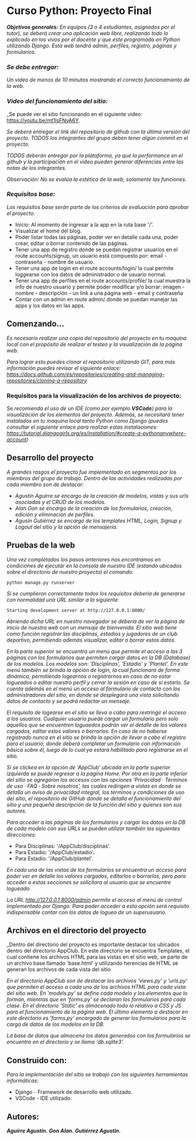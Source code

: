 # Curso Python: Proyecto Final
_**Objetivos generales:** En equipos (3 o 4 estudiantes, asignados por el tutor), se deberá crear una aplicación web libre, realizando todo lo explicado en los vivos por el docente y que este programada en Python utilizando Django. Esta web tendrá admin, perfiles, registro, páginas y formularios._

### _**Se debe entregar:**_

_Un video de menos de 10 minutos mostrando el correcto funcionamiento de la web._

### _**Video del funcionamiento del sitio:**_ 
_Se puede ver el sitio funcionando en el siguiente video: https://youtu.be/mt1lsFNyA6Y.

_Se deberá entregar el link del repositorio de github con la última versión del proyecto. TODOS los integrantes del grupo deben tener algún commit en el proyecto._

_TODOS deberán entregar por la plataforma, ya que la performance en el github y la participación en el video pueden generar diferencias entre las notas de los integrantes._

_Observación: No se evalúa la estética de la web, solamente las funciones._

### _**Requisitos base:**_

_Los requisitos base serán parte de los criterios de evaluación para aprobar el proyecto._

* Inicio: Al momento de ingresar a la app en la ruta base '/'.
* Visualizar el home del blog.
* Poder listar todas las páginas, poder ver en detalle cada una, poder crear, editar o borrar contenido de las páginas.
* Tener una app de registro donde se puedan registrar usuarios en el route accounts/signup, un usuario está compuesto por: email - contraseña - nombre de usuario.
* Tener una app de login en el route accounts/login/ la cual permite loggearse con los datos de administrador o de usuario normal.
* Tener una app de perfiles en el route accounts/profile/ la cual muestra la info de nuestro usuario y permite poder modificar y/o borrar: imagen - nombre - descripción -  un link a una página web - email y contraseña
* Contar con un admin en route admin/ donde se puedan manejar las apps y los datos en las apps.

## Comenzando...

_Es necesario realizar una copia del repositorio del proyecto en tu maquina local con el propósito de realizar el testeo y la visualización de la página web._ 

_Para lograr esto puedes clonar el repositorio utilizando GIT, para más información puedes revisar el siguiente enlace: https://docs.github.com/es/repositories/creating-and-managing-repositories/cloning-a-repository_

### Requisitos para la visualización de los archivos de proyecto:

_Se recomienda el uso de un IDE (como por ejemplo **VSCode**) para la visualización de los elementos del proyecto. Además, se necesitará tener instalados en tu maquina local tanto Python como Django (puedes consultar el siguiente enlace para realizar estas instalaciones: https://tutorial.djangogirls.org/es/installation/#create-a-pythonanywhere-account)_

## Desarrollo del proyecto

_A grandes rasgos el proyecto fue implementado en segmentos por los miembros del grupo de trabajo. Dentro de las actividades realizadas por cada miembro son de destacar:_

* _Agustín Aguirre se encargo de la creación de modelos, vistas y sus urls asociadas y el CRUD de los modelos._
* _Alan Gon se encargo de la creación de los formularios, creación, edición y eliminación de perfiles._
* _Agusín Gutiérrez se encargo de los templates HTML, Login, Signup y Logout del sitio y la opción de mensajería._


## Pruebas de la web

_Una vez completados los pasos anteriores nos encontramos en condiciones de ejecutar en la consola de nuestro IDE (estando ubicados sobre el directorio de nuestro proyecto) el comando:_

```
python manage.py runserver
```

_Si se cumplieron correctamente todos los requisitos debería de generarse con normalidad una URL similar a la siguiente:_

```
Starting development server at http://127.0.0.1:8000/
```

_Abriendo dicha URL en nuestro navegador se debería de ver la página de inicio de nuestra web con un mensaje de bienvenida. El sitio web tiene como función registrar las disciplinas, estadios y jugadores de un club deportivo, permitiendo además visualizar, editar o borrar estos datos._

_En la parte superior se encuentra un menú que permite el acceso a las 3 páginas con los formularios que permiten cargar datos en la DB (Database) de los modelos. Los modelos son: 'Disciplinas', 'Estadio' y 'Plantel'. En este menú también se brinda la opción de login, la cual funcionara de forma dinámica, permitiendo logearnos o registrarnos en caso de no estar logueados o editar nuestro perfil y cerrar la sesión en caso de si estarlo. Se cuenta además en el menú un acceso al formulario de contacto con los administradores del sitio, en donde se desplegará una vista solicitando datos de contacto y se podrá redactar un mensaje._

_El requisito de logearse en el sitio se lleva a cabo para restringir el acceso a los usuarios. Cualquier usuario puede cargar un formulario pero solo aquellos que se encuentren loguaedos podrán ver el detalle de los valores cargados, editar estos valores o borrarlos. En caso de no haberse registrado nunca en el sitio se brinda la opción de llevar a cabo el registro para el usuario, donde deberá completar un formulario con información básica sobre él, luego de lo cual ya estará habilitado para registrarse en el sitio._

_Si se clickea en la opción de 'AppClub' ubicada en la parte superior izquierda se puede regresar a la página Home. Por otra en la parte inferior del sitio se agregaron los accesos con las opciones 'Privacidad · Términos de uso · FAQ · Sobre nosotros', las cuales redirigen a vistas en donde se detalla un aviso de privacidad integral, los términos y condiciones de uso del sitio, el repositorio de GitHub donde se detalla el funcionamiento del sitio y una pequeña descripción de la función del sitio y quienes son sus autores._

_Para acceder a las páginas de los formularios y cargar los datos en la DB de cada modelo con sus URLs se pueden utilizar también las siguientes direcciones:_

* Para Disciplinas: '/AppClub/disciplinas'.
* Para Estadio: '/AppClub/estadio'.
* Para Estadio: '/AppClub/plantel'.

_En cada una de las vistas de los formularios se encuentra un acceso para poder ver en detalle los valores cargados, editarlos o borrarlos, pero para acceder a estas secciones se solicitara al usuario que se encuentre logueado._

_La URL http://127.0.0.1:8000/admin permite el acceso al menú de control implementado por Django. Para poder acceder a esta opción será requisito indispensable contar con los datos de logueo de un superusuario._

## Archivos en el directorio del proyecto

_Dentro del directorio del proyecto es importante destacar los ubicados dentro del directorio AppClub. En este directorio se encuentra Templates, el cual contiene los archivos HTML para las vistas en el sitio web, se parte de un archivo base llamado 'base.html' y utilizando herencias de HTML se generan los archivos de cada vista del sitio

_En el directorio AppClub son de destacar los archivos 'views.py' y 'urls.py' que permiten el acceso a cada uno de los archivos HTML para cada vista del sitio web. En 'models.py' se define cada modelo y los elementos que lo forman, mientras que en 'forms.py' se declaran los formularios para cada clase. En el directorio 'Static' es almacenado todo lo relativo a CSS y JS para el funcionamiento de la página web. El último elemento a destacar en este directorio es 'forms.py' encargado de generar los formularios para la carga de datos de los modelos en la DB._

_La base de datos que almacena los datos generados con los formularios se encuentra en el directorio y se llama 'db.sqlite3'._

## Construido con:

_Para la implementación del sitio se trabajó con las siguientes herramientas informáticas:_

* Django - Framework de desarrollo web utilizado.
* VSCode - IDE utilizado.

## Autores:

_**Aguirre Agustín.**_
_**Gon Alan.**_
_**Gutiérrez Agustín.**_
